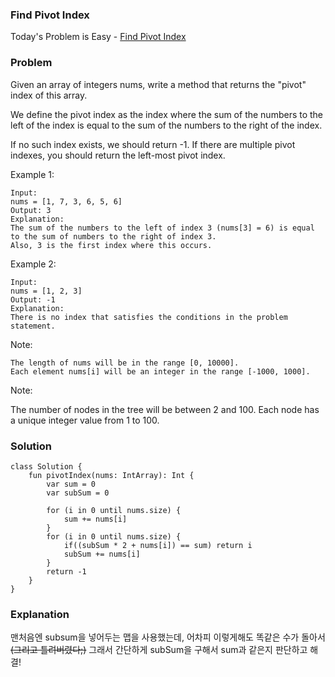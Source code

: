 ### Find Pivot Index


Today's Problem is Easy - [Find Pivot Index](https://leetcode.com/problems/find-pivot-index/)


### Problem

Given an array of integers nums, write a method that returns the "pivot" index of this array.

We define the pivot index as the index where the sum of the numbers to the left of the index is equal to the sum of the numbers to the right of the index.

If no such index exists, we should return -1. If there are multiple pivot indexes, you should return the left-most pivot index.

Example 1:

```
Input: 
nums = [1, 7, 3, 6, 5, 6]
Output: 3
Explanation: 
The sum of the numbers to the left of index 3 (nums[3] = 6) is equal to the sum of numbers to the right of index 3.
Also, 3 is the first index where this occurs.
``` 

Example 2:

```
Input: 
nums = [1, 2, 3]
Output: -1
Explanation: 
There is no index that satisfies the conditions in the problem statement.
``` 

Note:

```
The length of nums will be in the range [0, 10000].
Each element nums[i] will be an integer in the range [-1000, 1000].
```

Note:

The number of nodes in the tree will be between 2 and 100.
Each node has a unique integer value from 1 to 100.

### Solution

```
class Solution {
    fun pivotIndex(nums: IntArray): Int {
        var sum = 0
        var subSum = 0

        for (i in 0 until nums.size) {
            sum += nums[i]
        }
        for (i in 0 until nums.size) {
            if((subSum * 2 + nums[i]) == sum) return i
            subSum += nums[i]
        }
        return -1
    }
}

```

### Explanation

맨처음엔 subsum을 넣어두는 맵을 사용했는데, 어차피 이렇게해도 똑같은 수가 돌아서 ~~(그리고 틀려버렸다;)~~ 그래서 간단하게 subSum을 구해서 sum과 같은지 판단하고 해결!